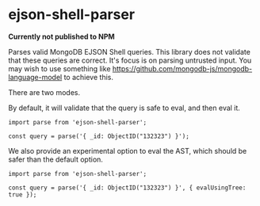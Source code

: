 # ejson-shell-parser

**Currently not published to NPM**

Parses valid MongoDB EJSON Shell queries.
This library does not validate that these queries are correct. It's focus is on parsing untrusted input. You may wish to use something like https://github.com/mongodb-js/mongodb-language-model to achieve this.

There are two modes.

By default, it will validate that the query is safe to eval, and then eval it.
```
import parse from 'ejson-shell-parser';

const query = parse('{ _id: ObjectID("132323") }');
```

We also provide an experimental option to eval the AST, which should be safer than the default option.
```
import parse from 'ejson-shell-parser';

const query = parse('{ _id: ObjectID("132323") }', { evalUsingTree: true });
```

